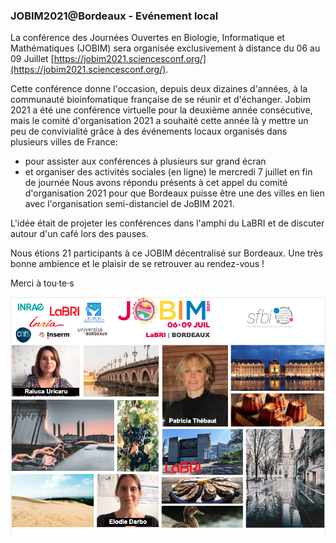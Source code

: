 ### JOBIM2021@Bordeaux - Evénement local

La conférence des Journées Ouvertes en Biologie, Informatique et Mathématiques (JOBIM) sera organisée exclusivement à distance du 06 au 09 Juillet [https://jobim2021.sciencesconf.org/](https://jobim2021.sciencesconf.org/).

Cette conférence donne l'occasion, depuis deux dizaines d'années, à la communauté bioinfomatique française de se réunir et d'échanger. 
Jobim 2021 a été une conférence virtuelle pour la deuxième année consécutive, mais le comité d'organisation 2021 a souhaité cette année là y mettre un peu de convivialité grâce à des événements locaux organisés dans plusieurs villes de France:
- pour assister aux conférences à plusieurs sur grand écran
- et organiser des activités sociales (en ligne) le mercredi 7 juillet en fin de journée
Nous avons répondu présents à cet appel du comité d'organisation 2021 pour que Bordeaux puisse être une des villes en lien avec l'organisation semi-distanciel de JoBIM 2021.

L'idée était de projeter les conférences dans l'amphi du LaBRI et de discuter autour d'un café lors des pauses. 

Nous étions 21 participants à ce JOBIM décentralisé sur Bordeaux. Une très bonne ambience et le plaisir de se retrouver au rendez-vous ! 

Merci à tou·te·s

![Présentation Bordeaux](img/JOBIM_presentation_V2.png)

